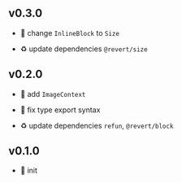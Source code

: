 ## v0.3.0

* 🐞 change `InlineBlock` to `Size`

* ♻️ update dependencies `@revert/size`

## v0.2.0

* 🌱 add `ImageContext`

* 🐞 fix type export syntax

* ♻️ update dependencies `refun`, `@revert/block`

## v0.1.0

* 🐣 init
